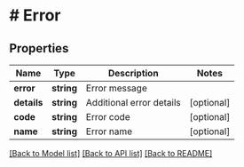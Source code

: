 # # Error

## Properties

Name | Type | Description | Notes
------------ | ------------- | ------------- | -------------
**error** | **string** | Error message |
**details** | **string** | Additional error details | [optional]
**code** | **string** | Error code | [optional]
**name** | **string** | Error name | [optional]

[[Back to Model list]](../../README.md#models) [[Back to API list]](../../README.md#endpoints) [[Back to README]](../../README.md)
